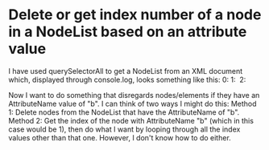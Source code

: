 
# Delete or get index number of a node in a NodeList based on an attribute value

I have used querySelectorAll to get a NodeList from an XML document which, displayed through console.log, looks something like this:
0: <ThisNode AttributeName="a">​
1: <ThisNode AttributeName="b">​
2: <ThisNode AttributeName="c">​

Now I want to do something that disregards nodes/elements if they have an AttributeName value of "b". I can think of two ways I might do this:
Method 1: Delete nodes from the NodeList that have the AttributeName of "b".
Method 2: Get the index of the node with AttributeName "b" (which in this case would be 1), then do what I want by looping through all the index values other than that one.
However, I don't know how to do either.

        